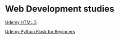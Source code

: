 # Web Development studies

[Udemy HTML 5](https://www.udemy.com/course/curso-de-html5-para-quem-nao-sabe-nada-da-linguagem/)

[Udemy Python Flask for Beginners](https://www.udemy.com/course/python-flask-for-beginners/)